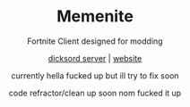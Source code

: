 <h1 align="center">Memenite</h1>
<p align="center">Fortnite Client designed for modding</p>
<span align="center">
   <div>
     <a href="https://discord.gg/mNutpgwb"> dicksord server</a>
     |
      <a href="poopbutt.dev"> website</a>
  </div>
</span>

<p align="center">currently hella fucked up but ill try to fix soon</p>
<p align="center">code refractor/clean up soon nom fucked it up</p>
